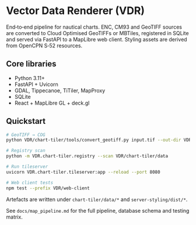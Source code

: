 # Vector Data Renderer (VDR)

End‑to‑end pipeline for nautical charts.  ENC, CM93 and GeoTIFF sources are converted to Cloud Optimised GeoTIFFs or MBTiles, registered in SQLite and served via FastAPI to a MapLibre web client.  Styling assets are derived from OpenCPN S‑52 resources.

## Core libraries
- Python 3.11+
- FastAPI + Uvicorn
- GDAL, Tippecanoe, TiTiler, MapProxy
- SQLite
- React + MapLibre GL + deck.gl

## Quickstart
```bash
# GeoTIFF → COG
python VDR/chart-tiler/tools/convert_geotiff.py input.tif --out-dir VDR/chart-tiler/data/geotiff

# Registry scan
python -m VDR.chart-tiler.registry --scan VDR/chart-tiler/data

# Run tileserver
uvicorn VDR.chart-tiler.tileserver:app --reload --port 8080

# Web client tests
npm test --prefix VDR/web-client
```
Artefacts are written under `chart-tiler/data/*` and `server-styling/dist/*`.

See `docs/map_pipeline.md` for the full pipeline, database schema and testing matrix.
